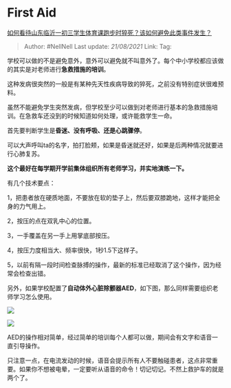 # First Aid
[如何看待山东临沂一初三学生体育课跑步时猝死？该如何避免此类事件发生？](https://www.zhihu.com/question/420423650/answer/1465502780)

> Author: #NellNell
> Last update: *21/08/2021*
> Link:
> Tag:

学校可以做的不是避免意外，意外可以避免就不叫意外了。每个中小学校都应该做的其实是对老师进行**急救措施的培训**。

这种发病很突然的一般是有某种先天性疾病导致的猝死，之前没有特别症状很难预料。

虽然不能避免学生突然发病，但学校至少可以做到对老师进行基本的急救措施培训。在急救车还没到的时候知道如何处理，或许能救学生一命。

首先要判断学生是**昏迷、没有呼吸、还是心跳骤停**。

可以大声呼叫ta的名字，拍打脸颊，如果是昏迷就还好，如果是后两种情况就要进行心肺复苏。

**这个最好在每学期开学前集体组织所有老师学习，并实地演练一下。**

有几个技术要点：

1，把患者放在硬质地面，不要放在软的垫子上，然后要双膝跪地，这样才能把全身的力气用上。

2，按压的点在双乳中心的位置。

3，一手覆盖在另一手上用掌底部按压。

4，按压力度相当大、频率很快，1秒1.5下这样子。

5，以前有隔一段时间检查脉搏的操作，最新的标准已经取消了这个操作，因为经常会检查出错。

另外，如果学校配置了**自动体外心脏除颤器AED**，如下图，那么同样需要组织老师学习怎么使用。

![](https://pic3.zhimg.com/50/v2-895a0242a31c33e45f9c99a257b86168_720w.jpg?source=c8b7c179)

![](https://pic3.zhimg.com/80/v2-895a0242a31c33e45f9c99a257b86168_720w.jpg?source=c8b7c179)

AED的操作相对简单，经过简单的培训每个人都可以做，期间会有文字和语音一直引导操作。

只注意一点，在电流发动的时候，语音会提示所有人不要触碰患者，这点非常重要。如果你不想被电晕，一定要听从语音的命令！切记切记。不然上救护车的就是两个了。
